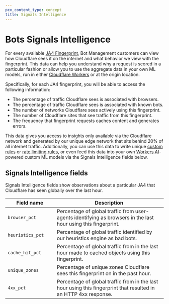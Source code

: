 ```yaml
---
pcx_content_type: concept
title: Signals Intelligence
---
```


# Bots Signals Intelligence

For every available [JA4 Fingerprint](/bots/concepts/ja3-ja4-fingerprint/), Bot Management customers can view how Cloudflare sees it on the internet and what behavior we view with the fingerprint. This data can help you understand why a request is scored in a particular fashion or allow you to use the aggregate data in your own ML models, run in either [Cloudflare Workers](/workers/) or at the origin location. 

Specifically, for each JA4 fingerprint, you will be able to access the following information: 

- The percentage of traffic Cloudflare sees is associated with browsers. 
- The percentage of traffic Cloudflare sees is associated with known bots.
- The number of networks Cloudflare sees actively using this fingerprint. 
- The number of Cloudflare sites that see traffic from this fingerprint. 
- The frequency that fingerprint requests caches content and generates errors.

This data gives you access to insights only available via the Cloudflare network and generated by our unique edge network that sits behind 20% of all internet traffic. Additionally, you can use this data to write unique [custom rules](/waf/custom-rules/) or [rate limiting rules](/waf/rate-limiting-rules/), or even feed this data into your own [Workers AI](/workers-ai/)-powered custom ML models via the Signals Intelligence fields below.

## Signals Intelligence fields

Signals Intelligence fields show observations about a particular JA4 that Cloudflare has seen globally over the last hour.

| <div style="width:140px">Field name</div> | Description |
| --- | --- | 
| `browser_pct` | Percentage of global traffic from user-agents identifying as browsers in the last hour using this fingerprint. |
| `heuristics_pct` | Percentage of global traffic identified by our heuristics engine as bad bots. |
| `cache_hit_pct` | Percentage of global traffic from in the last hour made to cached objects using this fingerprint. |
| `unique_zones` | Percentage of unique zones Cloudflare sees this fingerprint on in the past hour. |
| `4xx_pct` | Percentage of global traffic from in the last hour using this fingerprint that resulted in an HTTP 4xx response. |